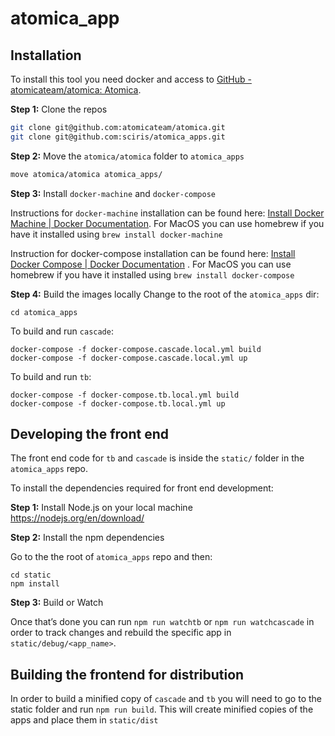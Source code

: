 # atomica_app
## Installation 
To install this tool you need docker and access to [GitHub - atomicateam/atomica: Atomica](https://github.com/atomicateam/atomica).

**Step 1:**  Clone the repos

``` bash
git clone git@github.com:atomicateam/atomica.git
git clone git@github.com:sciris/atomica_apps.git
```

**Step 2:** Move the `atomica/atomica` folder to `atomica_apps`

```bash
move atomica/atomica atomica_apps/
```

**Step 3:** Install `docker-machine` and `docker-compose`

Instructions for `docker-machine` installation can be found here: [Install Docker Machine | Docker Documentation](https://docs.docker.com/machine/install-machine/). For MacOS you can use homebrew if you have it installed using `brew install docker-machine`

Instruction for docker-compose installation can be found here: [Install Docker Compose | Docker Documentation](https://docs.docker.com/compose/install/#master-builds) . For MacOS you can use homebrew if you have it installed using `brew install docker-compose`

**Step 4:**  Build the images locally
Change to the root of the `atomica_apps` dir:

```
cd atomica_apps
```

To build and run `cascade`:

```
docker-compose -f docker-compose.cascade.local.yml build
docker-compose -f docker-compose.cascade.local.yml up
```

To build and run `tb`:

```
docker-compose -f docker-compose.tb.local.yml build
docker-compose -f docker-compose.tb.local.yml up
```

## Developing the front end

The front end code for `tb` and `cascade` is inside the `static/` folder in the `atomica_apps` repo.

To install the dependencies required for front end development:

**Step 1:** Install Node.js on your local machine https://nodejs.org/en/download/

**Step 2:** Install the npm dependencies

Go to the the root of `atomica_apps` repo and then:

```
cd static
npm install 
```  

**Step 3:** Build or Watch

Once that’s done you can run `npm run watchtb` or `npm run watchcascade` in order to track changes  and rebuild the specific app in `static/debug/<app_name>`. 

## Building the frontend for distribution
In order to build a minified copy of `cascade` and `tb` you will need to go to the static folder and run `npm run build`. This will create minified copies of the apps and place them in `static/dist`
